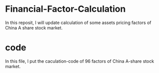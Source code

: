 # Financial-Factor-Calculation
In this reposit, I will update calculation of some assets pricing factors of China A share stock market.
# code 
In this file, I put the caculation-code of 96 factors of China A-share stock market.
